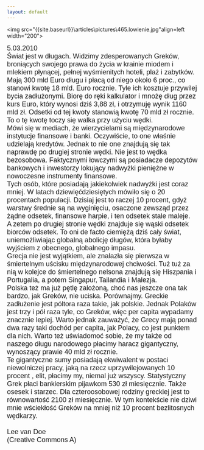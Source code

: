 ```yaml
---
layout: default
---
```

<img src="{{site.baseurl}}\articles\pictures\465.lowienie.jpg"align=left width="200"><!--27--><p style="margin: 0px 0px 18px; font-size: 18px; font-family: Helvetica;">
5.03.2010<br>Świat jest w długach. Widzimy zdesperowanych Greków, broniących swojego prawa do życia w krainie miodem i mlekiem płynącej, pełnej wyśmienitych hoteli, plaż i zabytków. Mają 300 mld Euro długu i płacą od niego około 6 proc., co stanowi kwotę 18 mld. Euro rocznie. Tyle ich kosztuje przywilej bycia zadłużonymi. Biorę do ręki kalkulator i mnożę dług przez kurs Euro, który wynosi dziś 3,88 zł, i otrzymuję wynik 1160 mld zł. Odsetki od tej kwoty stanowią kwotę 70 mld zł rocznie. To o tę kwotę toczy się walka przy użyciu wędki.<br>Mówi się w mediach, że wierzycielami są międzynarodowe instytucje finansowe i banki. Oczywiście, to one właśnie udzielają kredytów. Jednak to nie one znajdują się tak naprawdę po drugiej stronie wędki. Nie jest to wędka bezosobowa. Faktycznymi łowczymi są posiadacze depozytów bankowych i inwestorzy lokujący nadwyżki pieniężne w nowoczesne instrumenty finansowe.<br>Tych osób, które posiadają jakiekolwiek nadwyżki jest coraz mniej. W latach dziewięćdziesiętych mówiło się o 20 procentach populacji. Dzisiaj jest to raczej 10 procent, gdyż warstwy średnie są na wyginięciu, osaczone zewsząd przez żądne odsetek, finansowe harpie, i ten odsetek stale maleje.<br>A zetem po drugiej stronie wędki znajduje się wąski odsetek biorców odsetek. To oni de facto ciemiężą dziś cały świat, uniemożliwiając globalną abolicję długów, która byłaby wyjściem z obecnego, globalnego impasu.<br>Grecja nie jest wyjątkiem, ale znalazła się pierwsza w śmiertelnym uścisku międzynarodowej chciwości. Tuż tuż za nią w kolejce do śmiertelnego nelsona znajdują się Hiszpania i Portugalia, a potem Singapur, Tailandia i Malezja.<br>Polska też ma już pętlę zalożoną, choć nas jeszcze ona tak bardzo, jak Greków, nie uciska. Porównajmy. Greckie zadłużenie jest póltora raza takie, jak polskie. Jednak Polaków jest trzy i pół raza tyle, co Greków, więc per capita wypadamy znacznie lepiej. Warto jednak zauważyć, że Grecy mają ponad dwa razy taki dochód per capita, jak Polacy, co jest punktem dla nich. Warto też uświadomoć sobie, że my także od naszego długu narodowego płacimy haracz gigantyczny, wynoszący prawie 40 mld zł rocznie.<br>Te gigantyczne sumy posiadają ekwiwalent w postaci niewolniczej pracy, jaką na rzecz uprzywilejowanych 10 procent , elit, płacimy my, niemal już wszyscy. Statystyczny Grek płaci bankierskim pijawkom 530 zł miesięcznie. Także osesek i starzec. Dla czteroosobowej rodziny greckiej jest to równowartość 2100 zł miesięcznie. W tym kontekście nie dziwi mnie wściekłość Greków na mniej niż 10 procent bezlitosnych wędkarzy.<br><br>Lee van Doe<br>(Creative Commons A)<br></p>